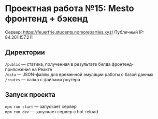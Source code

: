 # Проектная работа №15: Mesto фронтенд + бэкенд

Сервер: https://feuerfrie.students.nomoreparties.xyz/
Публичный IP: 84.201.157.211

## Директории

`/public` — статика, полученная в результате билда фронтенд-приложения на Реакте  
`/data` — JSON-файлы для временной эмуляции работы с базой данных  
`/routes` — папка с файлами роутера  

## Запуск проекта

`npm run start` — запускает сервер   
`npm run dev` — запускает сервер с hot-reload
